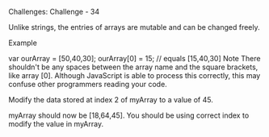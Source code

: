 Challenges: Challenge - 34

Unlike strings, the entries of arrays are mutable and can be changed freely.

Example

var ourArray = [50,40,30];
ourArray[0] = 15; // equals [15,40,30]
Note
There shouldn't be any spaces between the array name and the square brackets, like array [0]. Although JavaScript is able to process this correctly, this may confuse other programmers reading your code.


Modify the data stored at index 2 of myArray to a value of 45.

myArray should now be [18,64,45].
You should be using correct index to modify the value in myArray.